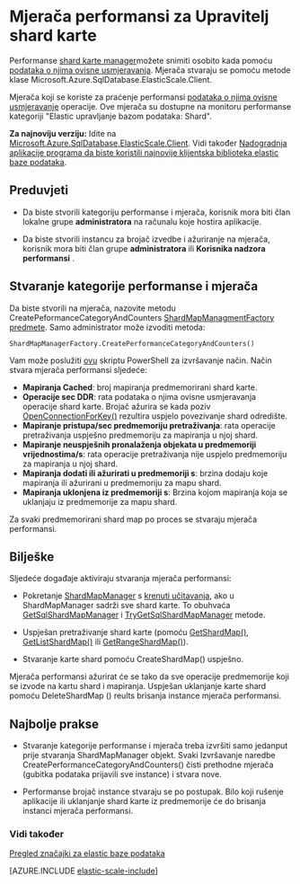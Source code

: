 <properties
    pageTitle="Mjerača performansi za Upravitelj shard karte"
    description="ShardMapManager predmet i podatke o njima ovisne usmjeravanje mjerača performansi"
    services="sql-database"
    documentationCenter=""
    manager="jhubbard"
    authors="SilviaDoomra"
    editor=""/>

<tags
    ms.service="sql-database"
    ms.workload="sql-database"
    ms.tgt_pltfrm="na"
    ms.devlang="na"
    ms.topic="article"
    ms.date="05/23/2016"
    ms.author="SilviaDoomra"/>

# <a name="performance-counters-for-shard-map-manager"></a>Mjerača performansi za Upravitelj shard karte

Performanse [shard karte manager](sql-database-elastic-scale-shard-map-management.md)možete snimiti osobito kada pomoću [podataka o njima ovisne usmjeravanja](sql-database-elastic-scale-data-dependent-routing.md). Mjerača stvaraju se pomoću metode klase Microsoft.Azure.SqlDatabase.ElasticScale.Client.  

Mjerača koji se koriste za praćenje performansi [podataka o njima ovisne usmjeravanje](sql-database-elastic-scale-data-dependent-routing.md) operacije. Ove mjerača su dostupne na monitoru performanse kategoriji "Elastic upravljanje bazom podataka: Shard".

**Za najnoviju verziju:** Idite na [Microsoft.Azure.SqlDatabase.ElasticScale.Client](https://www.nuget.org/packages/Microsoft.Azure.SqlDatabase.ElasticScale.Client/). Vidi također [Nadogradnja aplikacije programa da biste koristili najnovije klijentska biblioteka elastic baze podataka](sql-database-elastic-scale-upgrade-client-library.md).

## <a name="prerequisites"></a>Preduvjeti

* Da biste stvorili kategoriju performanse i mjerača, korisnik mora biti član lokalne grupe **administratora** na računalu koje hostira aplikacije.  

* Da biste stvorili instancu za brojač izvedbe i ažuriranje na mjerača, korisnik mora biti član grupe **administratora** ili **Korisnika nadzora performansi** . 

## <a name="create-performance-category-and-counters"></a>Stvaranje kategorije performanse i mjerača 

Da biste stvorili na mjerača, nazovite metodu CreatePeformanceCategoryAndCounters [ShardMapManagmentFactory predmete](https://msdn.microsoft.com/library/azure/microsoft.azure.sqldatabase.elasticscale.shardmanagement.shardmapmanagerfactory.aspx). Samo administrator može izvoditi metoda: 

    ShardMapManagerFactory.CreatePerformanceCategoryAndCounters()  

Vam može poslužiti [ovu](https://gallery.technet.microsoft.com/scriptcenter/Elastic-DB-Tools-for-Azure-17e3d283) skriptu PowerShell za izvršavanje način. Način stvara mjerača performansi sljedeće:  

* **Mapiranja Cached**: broj mapiranja predmemorirani shard karte.
*  **Operacije sec DDR**: rata podataka o njima ovisne usmjeravanja operacije shard karte. Brojač ažurira se kada poziv [OpenConnectionForKey()](https://msdn.microsoft.com/library/azure/microsoft.azure.sqldatabase.elasticscale.shardmanagement.shardmap.openconnectionforkey.aspx) rezultira uspjelo povezivanje shard odredište. 
*  **Mapiranje pristupa/sec predmemoriju pretraživanja**: rata operacije pretraživanja uspješno predmemoriju za mapiranja u njoj shard. 
*  **Mapiranje neuspješnih pronalaženja objekata u predmemoriji vrijednostima/s**: rata operacije pretraživanja nije uspjelo predmemoriju za mapiranja u njoj shard.
*  **Mapiranja dodati ili ažurirati u predmemoriji s**: brzina dodaju koje mapiranja ili ažurirani u predmemoriju za mapu shard. 
*  **Mapiranja uklonjena iz predmemoriji s**: Brzina kojom mapiranja koja se uklanjaju iz predmemorije za mapu shard. 

Za svaki predmemorirani shard map po proces se stvaraju mjerača performansi.  


## <a name="notes"></a>Bilješke
Sljedeće događaje aktiviraju stvaranja mjerača performansi:  

* Pokretanje [ShardMapManager](https://msdn.microsoft.com/library/azure/microsoft.azure.sqldatabase.elasticscale.shardmanagement.shardmapmanager.aspx) s [krenuti učitavanja](https://msdn.microsoft.com/library/azure/microsoft.azure.sqldatabase.elasticscale.shardmanagement.shardmapmanagerloadpolicy.aspx), ako u ShardMapManager sadrži sve shard karte. To obuhvaća [GetSqlShardMapManager](https://msdn.microsoft.com/library/azure/microsoft.azure.sqldatabase.elasticscale.shardmanagement.shardmapmanagerfactory.getsqlshardmapmanager.aspx?f=255&MSPPError=-2147217396#M:Microsoft.Azure.SqlDatabase.ElasticScale.ShardManagement.ShardMapManagerFactory.GetSqlShardMapManager%28System.String,Microsoft.Azure.SqlDatabase.ElasticScale.ShardManagement.ShardMapManagerLoadPolicy%29) i [TryGetSqlShardMapManager](https://msdn.microsoft.com/library/azure/microsoft.azure.sqldatabase.elasticscale.shardmanagement.shardmapmanagerfactory.trygetsqlshardmapmanager.aspx) metode.
* Uspješan pretraživanje shard karte (pomoću [GetShardMap()](https://msdn.microsoft.com/library/azure/dn824215.aspx), [GetListShardMap()](https://msdn.microsoft.com/library/azure/dn824212.aspx) ili [GetRangeShardMap()](https://msdn.microsoft.com/library/azure/dn824173.aspx)). 

* Stvaranje karte shard pomoću CreateShardMap() uspješno.

Mjerača performansi ažurirat će se tako da sve operacije predmemorije koji se izvode na kartu shard i mapiranja. Uspješan uklanjanje karte shard pomoću DeleteShardMap () reults brisanja instance mjerača performansi.  

## <a name="best-practices"></a>Najbolje prakse

* Stvaranje kategorije performanse i mjerača treba izvršiti samo jedanput prije stvaranja ShardMapManager objekt. Svaki Izvršavanje naredbe CreatePerformanceCategoryAndCounters() čisti prethodne mjerača (gubitka podataka prijavili sve instance) i stvara nove.  

* Performanse brojač instance stvaraju se po postupak. Bilo koji rušenje aplikacije ili uklanjanje shard karte iz predmemorije će do brisanja instanci mjerača performansi.  

### <a name="see-also"></a>Vidi također

[Pregled značajki za elastic baze podataka](sql-database-elastic-scale-introduction.md)  

[AZURE.INCLUDE [elastic-scale-include](../../includes/elastic-scale-include.md)]

<!--Anchors-->
<!--Image references-->


